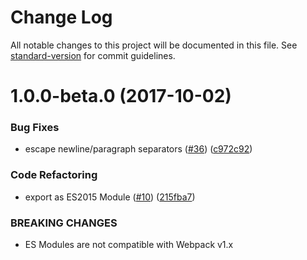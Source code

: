 # Change Log

All notable changes to this project will be documented in this file. See [standard-version](https://github.com/conventional-changelog/standard-version) for commit guidelines.

<a name="1.0.0-beta.0"></a>
# 1.0.0-beta.0 (2017-10-02)


### Bug Fixes

* escape newline/paragraph separators ([#36](https://github.com/webpack/raw-loader/issues/36)) ([c972c92](https://github.com/webpack/raw-loader/commit/c972c92))


### Code Refactoring

* export as ES2015 Module ([#10](https://github.com/webpack/raw-loader/issues/10)) ([215fba7](https://github.com/webpack/raw-loader/commit/215fba7))


### BREAKING CHANGES

* ES Modules are not compatible with Webpack v1.x
